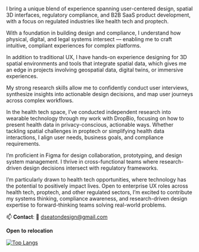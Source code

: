 I bring a unique blend of experience spanning user-centered design, spatial 3D interfaces, regulatory compliance, and B2B SaaS product development, with a focus on regulated industries like health tech and proptech.

With a foundation in building design and compliance, I understand how physical, digital, and legal systems intersect — enabling me to craft intuitive, compliant experiences for complex platforms.

In addition to traditional UX, I have hands-on experience designing for 3D spatial environments and tools that integrate spatial data, which gives me an edge in projects involving geospatial data, digital twins, or immersive experiences.

My strong research skills allow me to confidently conduct user interviews, synthesize insights into actionable design decisions, and map user journeys across complex workflows.

In the health tech space, I’ve conducted independent research into wearable technology through my work with DropBio, focusing on how to present health data in privacy-conscious, actionable ways. Whether tackling spatial challenges in proptech or simplifying health data interactions, I align user needs, business goals, and compliance requirements.

I’m proficient in Figma for design collaboration, prototyping, and design system management. I thrive in cross-functional teams where research-driven design decisions intersect with regulatory frameworks.

I’m particularly drawn to health tech opportunities, where technology has the potential to positively impact lives. Open to enterprise UX roles across health tech, proptech, and other regulated sectors, I’m excited to contribute my systems thinking, compliance awareness, and research-driven design expertise to forward-thinking teams solving real-world problems.

📫 𝐂𝐨𝐧𝐭𝐚𝐜𝐭:
📧 dseatondesign@gmail.com

𝐎𝐩𝐞𝐧 𝐭𝐨 𝐫𝐞𝐥𝐨𝐜𝐚𝐭𝐢𝐨𝐧

<!--
**Dseatondesign/Dseatondesign** is a ✨ _special_ ✨ repository because its `README.md` (this file) appears on your GitHub profile.

Here are some ideas to get you started:

- 🔭 I’m currently working on ... Product management, AI, Spatial design
- 🌱 I’m currently learning ... AI
- 👯 I’m looking to collaborate on ...
- 🤔 I’m looking for help with ...
- 💬 Ask me about ... User research, Product strategy
- 📫 How to reach me: ...
- 😄 Pronouns: ... He/Him
- ⚡ Fun fact: ...

-->
[![Top Langs](https://github-readme-stats.vercel.app/api/top-langs/?username=Dseatondesign&layout=compact)](https://github.com/Dseatondesign) 

